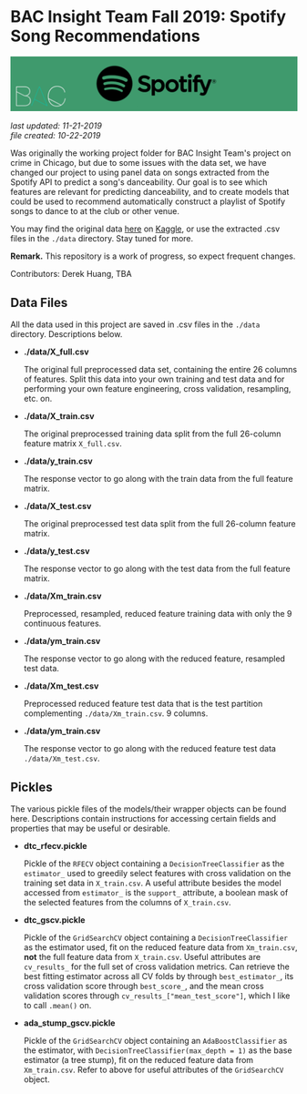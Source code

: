 # BAC Insight Team Fall 2019: Spotify Song Recommendations

![./banner.png](./banner.png)

_last updated: 11-21-2019_  
_file created: 10-22-2019_

Was originally the working project folder for BAC Insight Team's project on crime in Chicago, but due to some issues with the data set, we have changed our project to using panel data on songs extracted from the Spotify API to predict a song's danceability. Our goal is to see which features are relevant for predicting danceability, and to create models that could be used to recommend automatically construct a playlist of Spotify songs to dance to at the club or other venue.

You may find the original data [here](https://www.kaggle.com/snapcrack/the-billboard-200-acoustic-data) on [Kaggle](https://www.kaggle.com/), or use the extracted .csv files in the `./data` directory. Stay tuned for more.

__Remark.__ This repository is a work of progress, so expect frequent changes.  

Contributors: Derek Huang, TBA

## Data Files

All the data used in this project are saved in .csv files in the `./data` directory. Descriptions below.

* **./data/X_full.csv**

    The original full preprocessed data set, containing the entire 26 columns of features. Split this data into your own training and test data and for performing your own feature engineering, cross validation, resampling, etc. on.

* **./data/X_train.csv**

    The original preprocessed training data split from the full 26-column feature matrix `X_full.csv`.

* **./data/y_train.csv**

    The response vector to go along with the train data from the full feature matrix.

* **./data/X_test.csv**

    The original preprocessed test data split from the full 26-column feature matrix.

* **./data/y_test.csv**

    The response vector to go along with the test data from the full feature matrix.

* **./data/Xm_train.csv**

    Preprocessed, resampled, reduced feature training data with only the 9 continuous features.

* **./data/ym_train.csv**

    The response vector to go along with the reduced feature, resampled test data.

* **./data/Xm_test.csv**

    Preprocessed reduced feature test data that is the test partition complementing `./data/Xm_train.csv`.  9 columns.

* **./data/ym_train.csv**

    The response vector to go along with the reduced feature test data `./data/Xm_test.csv`.

## Pickles

The various pickle files of the models/their wrapper objects can be found here. Descriptions contain instructions for accessing certain fields and properties that may be useful or desirable.

* **dtc_rfecv.pickle**

    Pickle of the `RFECV` object containing a `DecisionTreeClassifier` as the `estimator_` used to greedily select features with cross validation on the training set data in `X_train.csv`. A useful attribute besides the model accessed from `estimator_` is the `support_` attribute, a boolean mask of the selected features from the columns of `X_train.csv`.

* **dtc_gscv.pickle**

    Pickle of the `GridSearchCV` object containing a `DecisionTreeClassifier` as the estimator used, fit on the reduced feature data from `Xm_train.csv`, **not** the full feature data from `X_train.csv`. Useful attributes are `cv_results_` for the full set of cross validation metrics. Can retrieve the best fitting estimator across all CV folds by through `best_estimator_`, its cross validation score through `best_score_`, and the mean cross validation scores through `cv_results_["mean_test_score"]`, which I like to call `.mean()` on.

* **ada_stump_gscv.pickle**

    Pickle of the `GridSearchCV` object containing an `AdaBoostClassifier` as the estimator, with `DecisionTreeClassifier(max_depth = 1)` as the base estimator (a tree stump), fit on the reduced feature data from `Xm_train.csv`. Refer to above for useful attributes of the `GridSearchCV` object.